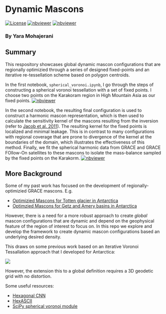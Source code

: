 Dynamic Mascons
====================

[![License](https://img.shields.io/badge/license-MIT-green.svg)](https://github.com/yaramohajerani/FrontLearning/blob/master/LICENSE)
[![nbviewer](https://raw.githubusercontent.com/jupyter/design/master/logos/Badges/nbviewer_badge.svg)](https://nbviewer.jupyter.org/github/yaramohajerani/dynamic_mascons/blob/main/spherical_voronoi.ipynb)
[![nbviewer](https://raw.githubusercontent.com/jupyter/design/master/logos/Badges/nbviewer_badge.svg)](https://nbviewer.jupyter.org/github/yaramohajerani/dynamic_mascons/blob/main/voronoi_to_mascon.ipynb)

### By Yara Mohajerani

## Summary 

This respository showcases global dynamic mascon configurations that are regionally optimizied through a series of designed fixed-points and an iterative re-tessellation scheme based on polygon centroids. 

In the first notebook, `spherical_voronoi.ipynb`, I go through the steps of constructing a spherical voronoi tessellation with a set of fixed points. I choose two points on the Karakoram region in High Mountain Asia as our fixed points. 
[![nbviewer](https://raw.githubusercontent.com/jupyter/design/master/logos/Badges/nbviewer_badge.svg)](https://nbviewer.jupyter.org/github/yaramohajerani/dynamic_mascons/blob/main/spherical_voronoi.ipynb)

In the second notebook, the resulting final configuration is used to construct a harmonic mascon representation, which is then used to calculate the sensitivity kernel of the mascons resulting from the inversion (refer to [Jacob et al. 2011](http://doi.org/10.1007/s00190-011-0522-7)). The resulting kernel for the fixed points is localized and minimal leakage. This is in contrast to many configurations with regional coverage that are prone to divergence of the kernel at the boundaries of the domain, which illustrates the effectiveness of this method. Finally, we fit the spherical harmonic data from GRACE and GRACE FOllow-On satellites to these mascons to isolate the mass-balance sampled by the fixed points on the Karakorm.
[![nbviewer](https://raw.githubusercontent.com/jupyter/design/master/logos/Badges/nbviewer_badge.svg)](https://nbviewer.jupyter.org/github/yaramohajerani/dynamic_mascons/blob/main/voronoi_to_mascon.ipynb)

## More Background

Some of my past work has focused on the development of regionally-optimizied GRACE mascons. E.g.
* [Optimizied Mascons for Totten glacier in Antarctica](https://doi.org/10.1029/2018GL078173)
* [Optimzied Mascons for Getz and Amery basins in Antarctica](https://doi.org/10.1029/2019GL084665)

However, there is a need for a more robust approach to create *global* mascon configurations that are dynamic and depend on the geophysical feature of the region of interest to focus on. In this repo we explore and develop the framework to create dynamic mascon configurations based an underlying desired density.

This draws on some previous work based on an iterative Voronoi Tessallation approach that I developed for Antarctica:

![](./imgs/sample_antarctica.gif)

However, the extension this to a global definition requires a 3D geodetic grid with no distortion.

Some useful resources:
* [Hexagonal CNN](https://ieeexplore.ieee.org/stamp/stamp.jsp?arnumber=8853238)
* [HexASCII](https://onlinelibrary.wiley.com/doi/epdf/10.1111/tgis.12304)
* [SciPy spherical voronoi module](https://docs.scipy.org/doc/scipy/reference/generated/scipy.spatial.SphericalVoronoi.html)